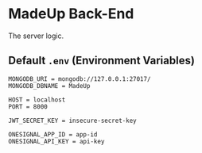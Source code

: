 # MadeUp Back-End
The server logic.

## Default `.env` (Environment Variables)
```env
MONGODB_URI = mongodb://127.0.0.1:27017/
MONGODB_DBNAME = MadeUp

HOST = localhost
PORT = 8000

JWT_SECRET_KEY = insecure-secret-key

ONESIGNAL_APP_ID = app-id
ONESIGNAL_API_KEY = api-key
```
